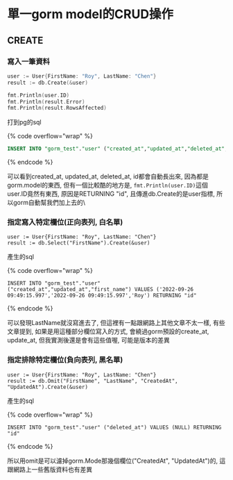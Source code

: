 # 單一gorm model的CRUD操作

## CREATE

### 寫入一筆資料

```go
user := User{FirstName: "Roy", LastName: "Chen"}
result := db.Create(&user)

fmt.Println(user.ID)
fmt.Println(result.Error)
fmt.Println(result.RowsAffected)
```

打到pg的sql

{% code overflow="wrap" %}
```sql
INSERT INTO "gorm_test"."user" ("created_at","updated_at","deleted_at","first_name","last_name") VALUES ('2022-09-19 11:40:02.125','2022-09-19 11:40:02.125',NULL,'Roy','Chen') RETURNING "id"
```
{% endcode %}

可以看到created\_at, updated\_at, deleted\_at, id都會自動長出來, 因為都是gorm.model的東西, 但有一個比較酷的地方是, `fmt.Println(user.ID)`這個user.ID竟然有東西, 原因是RETURNING "id", 且傳進db.Create的是user指標, 所以gorm自動幫我們加上去的\


### 指定寫入特定欄位(正向表列, 白名單)

```
user := User{FirstName: "Roy", LastName: "Chen"}
result := db.Select("FirstName").Create(&user)
```

產生的sql

{% code overflow="wrap" %}
```
INSERT INTO "gorm_test"."user" ("created_at","updated_at","first_name") VALUES ('2022-09-26 09:49:15.997','2022-09-26 09:49:15.997','Roy') RETURNING "id"
```
{% endcode %}

可以發現LastName就沒寫進去了, 但這裡有一點跟網路上其他文章不太一樣, 有些文章提到, 如果是用這種部分欄位寫入的方式, 會繞過gorm預設的create\_at, update\_at, 但我實測後還是會有這些值喔, 可能是版本的差異

### 指定排除特定欄位(負向表列, 黑名單)

```
user := User{FirstName: "Roy", LastName: "Chen"}
result := db.Omit("FirstName", "LastName", "CreatedAt", "UpdatedAt").Create(&user)
```

產生的sql

{% code overflow="wrap" %}
```
INSERT INTO "gorm_test"."user" ("deleted_at") VALUES (NULL) RETURNING "id"
```
{% endcode %}

所以用omit是可以濾掉gorm.Mode那幾個欄位("CreatedAt", "UpdatedAt")的, 這跟網路上一些舊版資料也有差異
